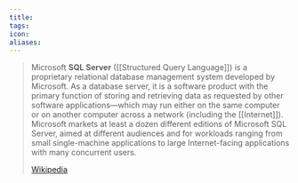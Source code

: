 ```yaml
---
title: 
tags: 
icon: 
aliases: 
---
```

> Microsoft **SQL Server** ([[Structured Query Language]]) is a proprietary relational database management system developed by Microsoft. As a database server, it is a software product with the primary function of storing and retrieving data as requested by other software applications—which may run either on the same computer or on another computer across a network (including the [[Internet]]). Microsoft markets at least a dozen different editions of Microsoft SQL Server, aimed at different audiences and for workloads ranging from small single-machine applications to large Internet-facing applications with many concurrent users.
>
> [Wikipedia](https://en.wikipedia.org/wiki/Microsoft%20SQL%20Server)
